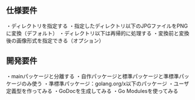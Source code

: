 ## 仕様要件
・ディレクトリを指定する
・指定したディレクトリ以下のJPGファイルをPNGに変換（デフォルト）
・ディレクトリ以下は再帰的に処理する
・変換前と変換後の画像形式を指定できる（オプション）

## 開発要件
・mainパッケージと分離する
・自作パッケージと標準パッケージと準標準パッケージのみ使う
・準標準パッケージ：golang.org/x以下のパッケージ
・ユーザ定義型を作ってみる
・GoDocを生成してみる
・Go Modulesを使ってみる

